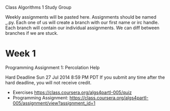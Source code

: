 Class Algorithms 1 Study Group

Weekly assignments will be pasted here.  Assignments should be named <assNum>_<assSection>.py.
Each one of us will create a branch with our first name or irc handle. Each branch will contain our individual assignments. We can diff between branches if we are stuck. 

# Week 1
Programming Assignment 1: Percolation Help

Hard Deadline	 Sun 27 Jul 2014 8:59 PM PDT
If you submit any time after the hard deadline, you will not receive credit.

- Exercises https://class.coursera.org/algs4partI-005/quiz
- Programming Assignment: https://class.coursera.org/algs4partI-005/assignment/view?assignment_id=1


